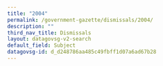 ```yaml
---
title: "2004"
permalink: /government-gazette/dismissals/2004/
description: ""
third_nav_title: Dismissals
layout: datagovsg-v2-search
default_field: Subject
datagovsg-id: d_d248786aa485c49fbff1d07a6ad67b28
---
```

